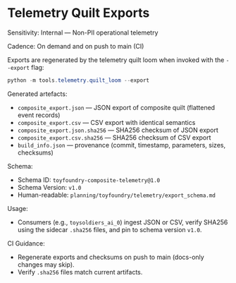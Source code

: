 # Telemetry Quilt Exports

Sensitivity: Internal — Non-PII operational telemetry

Cadence: On demand and on push to main (CI)

Exports are regenerated by the telemetry quilt loom when invoked with the `--export` flag:

```powershell
python -m tools.telemetry.quilt_loom --export
```

Generated artefacts:

- `composite_export.json` — JSON export of composite quilt (flattened event records)
- `composite_export.csv` — CSV export with identical semantics
- `composite_export.json.sha256` — SHA256 checksum of JSON export
- `composite_export.csv.sha256` — SHA256 checksum of CSV export
- `build_info.json` — provenance (commit, timestamp, parameters, sizes, checksums)

Schema:
- Schema ID: `toyfoundry-composite-telemetry@1.0`
- Schema Version: `v1.0`
- Human-readable: `planning/toyfoundry/telemetry/export_schema.md`

Usage:
- Consumers (e.g., `toysoldiers_ai_0`) ingest JSON or CSV, verify SHA256 using the sidecar `.sha256` files, and pin to schema version `v1.0`.

CI Guidance:
- Regenerate exports and checksums on push to main (docs-only changes may skip).
- Verify `.sha256` files match current artifacts.
